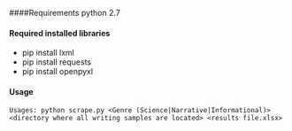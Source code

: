 ####Requirements
python 2.7

####  Required installed libraries


- pip install lxml
- pip install requests
- pip install openpyxl

#### Usage


```Usages: python scrape.py <Genre (Science|Narrative|Informational)> <directory where all writing samples are located> <results file.xlsx>```

